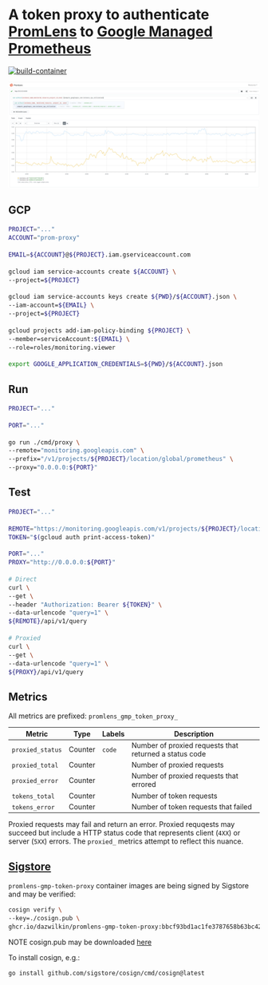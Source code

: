 # A token proxy to authenticate [PromLens](https://promlens.com/) to [Google Managed Prometheus](https://cloud.google.com/stackdriver/docs/managed-prometheus)

[![build-container](https://github.com/DazWilkin/promlens-gmp-token-proxy/actions/workflows/build.yml/badge.svg)](https://github.com/DazWilkin/promlens-gmp-token-proxy/actions/workflows/build.yml)

![Google Compute Engine: Instance CPU Utilization](/images/promlens.compute_googleapis._com.png)

## GCP

```bash
PROJECT="..."
ACCOUNT="prom-proxy"

EMAIL=${ACCOUNT}@${PROJECT}.iam.gserviceaccount.com

gcloud iam service-accounts create ${ACCOUNT} \
--project=${PROJECT}

gcloud iam service-accounts keys create ${PWD}/${ACCOUNT}.json \
--iam-account=${EMAIL} \
--project=${PROJECT}

gcloud projects add-iam-policy-binding ${PROJECT} \
--member=serviceAccount:${EMAIL} \
--role=roles/monitoring.viewer

export GOOGLE_APPLICATION_CREDENTIALS=${PWD}/${ACCOUNT}.json
```

## Run

```bash
PROJECT="..."

PORT="..."

go run ./cmd/proxy \
--remote="monitoring.googleapis.com" \
--prefix="/v1/projects/${PROJECT}/location/global/prometheus" \
--proxy="0.0.0.0:${PORT}"
```

## Test

```bash
PROJECT="..."

REMOTE="https://monitoring.googleapis.com/v1/projects/${PROJECT}/location/global/prometheus"
TOKEN="$(gcloud auth print-access-token)"

PORT="..."
PROXY="http://0.0.0.0:${PORT}"

# Direct
curl \
--get \
--header "Authorization: Bearer ${TOKEN}" \
--data-urlencode "query=1" \
${REMOTE}/api/v1/query

# Proxied
curl \
--get \
--data-urlencode "query=1" \
${PROXY}/api/v1/query
```

## Metrics

All metrics are prefixed: `promlens_gmp_token_proxy_`

|Metric|Type|Labels|Description|
|------|----|------|-----------|
|`proxied_status`|Counter|`code`|Number of proxied requests that returned a status code|
|`proxied_total`|Counter||Number of proxied requests|
|`proxied_error`|Counter||Number of proxied requests that errored|
|`tokens_total`|Counter||Number of token requests|
|`tokens_error`|Counter||Number of token requests that failed|

Proxied requests may fail and return an error. Proxied requqests may succeed but include a HTTP status code that represents client (`4XX`) or server (`5XX`) errors. The `proxied_` metrics attempt to reflect this nuance.

## [Sigstore](https://www.sigstore.dev/)

`promlens-gmp-token-proxy` container images are being signed by Sigstore and may be verified:

```bash
cosign verify \
--key=./cosign.pub \
ghcr.io/dazwilkin/promlens-gmp-token-proxy:bbcf93bd1ac1fe3787658b63bc427e2e971683ef
```

NOTE cosign.pub may be downloaded [here](./cosign.pub)

To install cosign, e.g.:

```bash
go install github.com/sigstore/cosign/cmd/cosign@latest
```